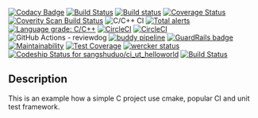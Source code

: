 
[![Codacy Badge](https://api.codacy.com/project/badge/Grade/2f0fc9ff23554d37ba05fb97c09896c9)](https://app.codacy.com/manual/sangshuduo/ci_ut_helloworld?utm_source=github.com&utm_medium=referral&utm_content=sangshuduo/ci_ut_helloworld&utm_campaign=Badge_Grade_Dashboard)
[![Build Status](https://travis-ci.org/sangshuduo/ci_ut_helloworld.svg?branch=master)](https://travis-ci.org/sangshuduo/ci_ut_helloworld)
[![Build status](https://ci.appveyor.com/api/projects/status/8n4r44j9d4psvnjc/branch/master?svg=true)](https://ci.appveyor.com/project/sangshuduo/ci-ut-helloworld/branch/master)
[![Coverage Status](https://coveralls.io/repos/github/sangshuduo/ci_ut_helloworld/badge.svg?branch=master)](https://coveralls.io/github/sangshuduo/ci_ut_helloworld?branch=master)
[![Coverity Scan Build Status](https://scan.coverity.com/projects/20534/badge.svg)](https://scan.coverity.com/projects/sangshuduo-ci_ut_helloworld)
![C/C++ CI](https://github.com/sangshuduo/ci_ut_helloworld/workflows/C/C++%20CI/badge.svg?branch=master)
[![Total alerts](https://img.shields.io/lgtm/alerts/g/sangshuduo/ci_ut_helloworld.svg?logo=lgtm&logoWidth=18)](https://lgtm.com/projects/g/sangshuduo/ci_ut_helloworld/alerts/)
[![Language grade: C/C++](https://img.shields.io/lgtm/grade/cpp/g/sangshuduo/ci_ut_helloworld.svg?logo=lgtm&logoWidth=18)](https://lgtm.com/projects/g/sangshuduo/ci_ut_helloworld/context:cpp)
[![CircleCI](https://circleci.com/gh/sangshuduo/ci_ut_helloworld.svg?style=svg)](https://circleci.com/gh/sangshuduo/ci_ut_helloworld)
[![CircleCI](https://circleci.com/gh/sangshuduo/ci_ut_helloworld.svg?style=shield)](https://circleci.com/gh/sangshuduo/ci_ut_helloworld)
![GitHub Actions - reviewdog](https://github.com/sangshuduo/ci_ut_helloworld/workflows/GitHub%20Actions%20-%20reviewdog/badge.svg)
[![buddy pipeline](https://app.buddy.works/sangshuduo/ci-ut-helloworld/pipelines/pipeline/244906/badge.svg?token=4cc92cdfae725e1a95fd30debb89256556bb7c53c85c26cb49a436fa9d4bb0c5 "buddy pipeline")](https://app.buddy.works/sangshuduo/ci-ut-helloworld/pipelines/pipeline/244906)
[![GuardRails badge](https://badges.guardrails.io/sangshuduo/ci_ut_helloworld.svg)](https://dashboard.guardrails.io/default/gh/sangshuduo/ci_ut_helloworld)
[![Maintainability](https://api.codeclimate.com/v1/badges/1c7270369ea7bcddce6d/maintainability)](https://codeclimate.com/github/sangshuduo/ci_ut_helloworld/maintainability)
[![Test Coverage](https://api.codeclimate.com/v1/badges/1c7270369ea7bcddce6d/test_coverage)](https://codeclimate.com/github/sangshuduo/ci_ut_helloworld/test_coverage)
[![wercker status](https://app.wercker.com/status/c1132aaca35049e2b15222037cc33366/s/master "wercker status")](https://app.wercker.com/project/byKey/c1132aaca35049e2b15222037cc33366)
[![Codeship Status for sangshuduo/ci_ut_helloworld](https://app.codeship.com/projects/990c7260-48e5-0138-ccb8-5aa01f7f5d98/status?branch=master)](https://app.codeship.com/projects/388887)
[![Build Status](https://dev.azure.com/sangshuduo/ci_ut_helloworld/_apis/build/status/ci_ut_helloworld?branchName=master)](https://dev.azure.com/sangshuduo/ci_ut_helloworld/_build/latest?definitionId=1&branchName=master)

## Description

This is an example how a simple C project use cmake, popular CI and unit test framework.
